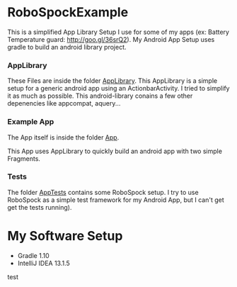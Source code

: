 RoboSpockExample
================
This is a simplified App Library Setup I use for some of my apps (ex: Battery Temperature guard: http://goo.gl/36srQ2).
My Android App Setup uses gradle to build an android library project. 

### AppLibrary
These Files are inside the folder [AppLibrary](https://github.com/DerSchimi/RoboSpockExample/tree/master/App).
This AppLibrary is a simple setup for a generic android app using an ActionbarActivity. 
I tried to simplify it as much as possible.
This android-library conains a few other depenencies like appcompat, aquery...

### Example App
The App itself is inside the folder [App](https://github.com/DerSchimi/RoboSpockExample/tree/master/App).

This App uses AppLibrary to quickly build an android app with two simple Fragments.

### Tests
The folder [AppTests](https://github.com/DerSchimi/RoboSpockExample/tree/master/AppTests) contains some RoboSpock setup. I try to use RoboSpock as a simple test framework for my Android App, but I can't get get the tests running).




My Software Setup
=================
- Gradle 1.10
- IntelliJ IDEA 13.1.5

test


